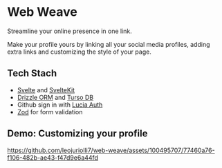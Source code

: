 # Web Weave

Streamline your online presence in one link.

Make your profile yours by linking all your social media profiles, adding extra links and customizing the style of your page.

## Tech Stach

- [Svelte](https://svelte.dev/) and [SvelteKit](https://kit.svelte.dev/)
- [Drizzle ORM](https://orm.drizzle.team/) and [Turso DB](https://turso.tech/)
- Github sign in with [Lucia Auth](https://lucia-auth.com/)
- [Zod](https://zod.dev/) for form validation

## Demo: Customizing your profile

https://github.com/leojuriolli7/web-weave/assets/100495707/77460a76-f106-482b-ae43-f47d9e6a44fd

